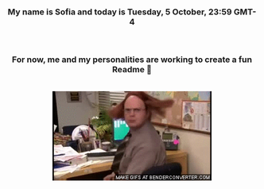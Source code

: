 


<div align="center">
<h3 >My name is Sofia and today is Tuesday, 5 October, 23:59 GMT-4</h3><br>
<h3 >For now, me and my personalities are working to create a fun Readme 👋
</h3><br>
<img src='img/dwight.gif' alt='working...'/>
</div>
